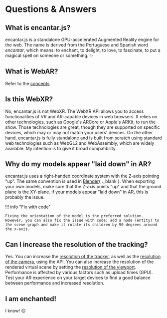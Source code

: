 # Questions & Answers

## What is encantar.js?

encantar.js is a standalone GPU-accelerated Augmented Reality engine for the web. The name is derived from the Portuguese and Spanish word _encantar_, which means: to enchant, to delight, to love, to fascinate, to put a magical spell on someone or something. :sparkles:

## What is WebAR?

Refer to the [concepts](./getting-started/concepts.md).

## Is this WebXR?

No, encantar.js is not WebXR. The WebXR API allows you to access functionalities of VR and AR-capable devices in web browsers. It relies on other technologies, such as Google's ARCore or Apple's ARKit, to run the show. Those technologies are great, though they are supported on specific devices, which may or may not match your users' devices. On the other hand, encantar.js is fully standalone and is built from scratch using standard web technologies such as WebGL2 and WebAssembly, which are widely available. My intention is to give it broad compatibility.

## Why do my models appear "laid down" in AR?

encantar.js uses a right-handed coordinate system with the Z-axis pointing "up". The same convention is used in [Blender](https://www.blender.org){ ._blank }. When exporting your own models, make sure that the Z-axis points "up" and that the ground plane is the XY-plane. If your models appear "laid down" in AR, this is probably the issue.

!!! info "Fix with code"

    Fixing the orientation of the model is the preferred solution. However, you can also fix the issue with code: add a node (entity) to the scene graph and make it rotate its children by 90 degrees around the x-axis.

## Can I increase the resolution of the tracking?

Yes. You can increase the [resolution of the tracker](api/image-tracker.md#instantiation), as well as the [resolution of the camera](api/camera-source.md#instantiation), using the API. You can also increase the resolution of the rendered virtual scene by setting the [resolution of the viewport](api/viewport.md#instantiation). Performance is affected by various factors such as upload times (GPU). Test your AR experience on your target devices to find a good balance between performance and increased resolution.

## I am enchanted!

I know! :wink: